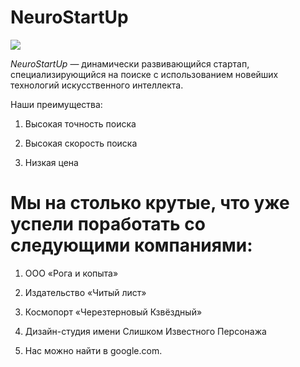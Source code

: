 # NeuroStartUp

![](https://netology-code.github.io/git-homeworks/introduction/assets/logo.png)

*NeuroStartUp* — динамически развивающийся стартап, специализирующийся на поиске с использованием новейших технологий искусственного интеллекта.

Наши преимущества:

  1. Высокая точность поиска

  2. Высокая скорость поиска

  3. Низкая цена

# Мы на столько крутые, что уже успели поработать со следующими компаниями:

   1. ООО «Рога и копыта»
   
   2. Издательство «Читый лист»
   
   3. Космопорт «Черезтерновый Кзвёздный»
   
   4. Дизайн-студия имени Слишком Известного Персонажа
   
   5. Нас можно найти в google.com.